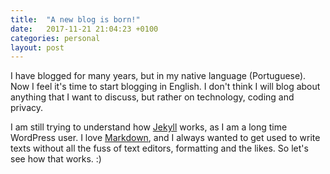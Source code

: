 ```yaml
---
title:  "A new blog is born!"
date:   2017-11-21 21:04:23 +0100
categories: personal
layout: post
---
```


I have blogged for many years, but in my native language (Portuguese). Now I feel it's time to start blogging in English. I don't think I will blog about anything that I want to discuss, but rather on technology, coding and privacy.

I am still trying to understand how [Jekyll](http://jekyllrb.com) works, as I am a long time WordPress user. I love [Markdown](https://daringfireball.net/projects/markdown/), and I always wanted to get used to write texts without all the fuss of text editors, formatting and the likes. So let's see how that works. :)   
